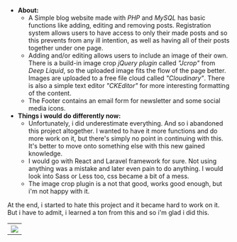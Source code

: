 * **About:**
  - A Simple blog website made with *PHP* and *MySQL* has basic functions like adding, editing and removing posts. Registration system allows users to have access to only their made posts and so this prevents from any ill intention, as well as having all of their posts together under one page.
  - Adding and/or editing allows users to include an image of their own. There is a build-in image crop *jQuery plugin* called *"Jcrop"* from *Deep Liquid*, so the uploaded image fits the flow of the page better. Images are uploaded to a free file cloud called *"Cloudinary"*. There is also a simple text editor *"CKEditor"* for more interesting formatting of the content.
  - The Footer contains an email form for newsletter and some social media icons.
* **Things i would do differently now:**
  - Unfortunately, i did underestimate everything. And so i abandoned this project altogether. I wanted to have it more functions and do more work on it, but there's simply no point in continuing with this. It's better to move onto something else with this new gained knowledge.
  - I would go with React and Laravel framework for sure. Not using anything was a mistake and later even pain to do anything. I would look into Sass or Less too, css became a bit of a mess.
  - The image crop plugin is a not that good, works good enough, but i'm not happy with it.

At the end, i started to hate this project and it became hard to work on it. But i have to admit, i learned a ton from this and so i'm glad i did this. 

<table>
  <tr>
    <th><img src="B.gif"></th>
  </tr>
</table>
